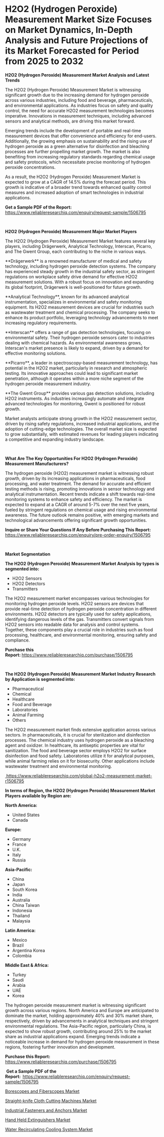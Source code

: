 <p><h1>H2O2 (Hydrogen Peroxide) Measurement Market Size Focuses on Market Dynamics, In-Depth Analysis and Future Projections of its Market Forecasted for Period from 2025 to 2032</h1></p><p><strong>H2O2 (Hydrogen Peroxide) Measurement Market Analysis and Latest Trends</strong></p>
<p><p>The H2O2 (Hydrogen Peroxide) Measurement Market is witnessing significant growth due to the increasing demand for hydrogen peroxide across various industries, including food and beverage, pharmaceuticals, and environmental applications. As industries focus on safety and quality control, the need for accurate H2O2 measurement technologies becomes imperative. Innovations in measurement techniques, including advanced sensors and analytical methods, are driving this market forward.</p><p>Emerging trends include the development of portable and real-time measurement devices that offer convenience and efficiency for end-users. Additionally, the growing emphasis on sustainability and the rising use of hydrogen peroxide as a green alternative for disinfection and bleaching processes are further propelling market growth. The market is also benefiting from increasing regulatory standards regarding chemical usage and safety protocols, which necessitate precise monitoring of hydrogen peroxide concentrations.</p><p>As a result, the H2O2 (Hydrogen Peroxide) Measurement Market is expected to grow at a CAGR of 14.5% during the forecast period. This growth is indicative of a broader trend towards enhanced quality control measures and increased adoption of smart technologies in industrial applications.</p></p>
<p><strong>Get a Sample PDF of the Report:&nbsp;</strong> <a href="https://www.reliableresearchiq.com/enquiry/request-sample/1506795?utm_campaign=1137&utm_medium=2&utm_source=Github&utm_content=ia&utm_term=27022025&utm_id=h2o2-hydrogen-peroxide-measurement">https://www.reliableresearchiq.com/enquiry/request-sample/1506795</a></p>
<p>&nbsp;</p>
<p><strong>H2O2 (Hydrogen Peroxide) Measurement Major Market Players</strong></p>
<p><p>The H2O2 (Hydrogen Peroxide) Measurement Market features several key players, including Drägerwerk, Analytical Technology, Interscan, Picarro, and The Gwent Group, each contributing to the niche in various ways.</p><p>**Drägerwerk** is a renowned manufacturer of medical and safety technology, including hydrogen peroxide detection systems. The company has experienced steady growth in the industrial safety sector, as stringent regulations on workplace safety drive demand for effective H2O2 measurement solutions. With a robust focus on innovation and expanding its global footprint, Drägerwerk is well-positioned for future growth.</p><p>**Analytical Technology**, known for its advanced analytical instrumentation, specializes in environmental and safety monitoring equipment. Its H2O2 measurement devices are crucial for industries such as wastewater treatment and chemical processing. The company seeks to enhance its product portfolio, leveraging technology advancements to meet increasing regulatory requirements.</p><p>**Interscan** offers a range of gas detection technologies, focusing on environmental safety. Their hydrogen peroxide sensors cater to industries dealing with chemical hazards. As environmental awareness grows, Interscan's market presence is likely to expand, driven by a demand for effective monitoring solutions.</p><p>**Picarro**, a leader in spectroscopy-based measurement technology, has potential in the H2O2 market, particularly in research and atmospheric testing. Its innovative approaches could lead to significant market penetration, although it operates within a more niche segment of the hydrogen peroxide measurement industry.</p><p>**The Gwent Group** provides various gas detection solutions, including H2O2 instruments. As industries increasingly automate and integrate advanced technologies for monitoring, Gwent is positioned for robust growth. </p><p>Market analysts anticipate strong growth in the H2O2 measurement sector, driven by rising safety regulations, increased industrial applications, and the adoption of cutting-edge technologies. The overall market size is expected to grow substantially, with estimated revenues for leading players indicating a competitive and expanding industry landscape.</p></p>
<p>&nbsp;</p>
<p><strong>What Are The Key Opportunities For H2O2 (Hydrogen Peroxide) Measurement Manufacturers?</strong></p>
<p><p>The hydrogen peroxide (H2O2) measurement market is witnessing robust growth, driven by its increasing applications in pharmaceuticals, food processing, and water treatment. The demand for accurate and efficient testing methods is rising, promoting innovations in sensor technology and analytical instrumentation. Recent trends indicate a shift towards real-time monitoring systems to enhance safety and efficiency. The market is expected to expand at a CAGR of around 5-7% over the next five years, fueled by stringent regulations on chemical usage and rising environmental awareness. The future outlook remains positive, with emerging markets and technological advancements offering significant growth opportunities.</p></p>
<p><strong>Inquire or Share Your Questions If Any Before Purchasing This Report:</strong> <a href="https://www.reliableresearchiq.com/enquiry/pre-order-enquiry/1506795?utm_campaign=1137&utm_medium=2&utm_source=Github&utm_content=ia&utm_term=27022025&utm_id=h2o2-hydrogen-peroxide-measurement">https://www.reliableresearchiq.com/enquiry/pre-order-enquiry/1506795</a></p>
<p>&nbsp;</p>
<p><strong>Market Segmentation</strong></p>
<p><strong>The H2O2 (Hydrogen Peroxide) Measurement Market Analysis by types is segmented into:</strong></p>
<p><ul><li>H2O2 Sensors</li><li>H2O2 Detectors</li><li>Transmitters</li></ul></p>
<p><p>The H2O2 measurement market encompasses various technologies for monitoring hydrogen peroxide levels. H2O2 sensors are devices that provide real-time detection of hydrogen peroxide concentration in different environments. H2O2 detectors are typically used for safety applications, identifying dangerous levels of the gas. Transmitters convert signals from H2O2 sensors into readable data for analysis and control systems. Together, these components play a crucial role in industries such as food processing, healthcare, and environmental monitoring, ensuring safety and compliance.</p></p>
<p><strong>Purchase this Report:&nbsp;</strong><a href="https://www.reliableresearchiq.com/purchase/1506795?utm_campaign=1137&utm_medium=2&utm_source=Github&utm_content=ia&utm_term=27022025&utm_id=h2o2-hydrogen-peroxide-measurement">https://www.reliableresearchiq.com/purchase/1506795</a></p>
<p>&nbsp;</p>
<p><strong>The H2O2 (Hydrogen Peroxide) Measurement Market Industry Research by Application is segmented into:</strong></p>
<p><ul><li>Pharmaceutical</li><li>Chemical</li><li>Healthcare</li><li>Food and Beverage</li><li>Laboratories</li><li>Animal Farming</li><li>Others</li></ul></p>
<p><p>The H2O2 measurement market finds extensive application across various sectors. In pharmaceuticals, it is crucial for sterilization and disinfection processes. The chemical industry uses hydrogen peroxide as a bleaching agent and oxidizer. In healthcare, its antiseptic properties are vital for sanitization. The food and beverage sector employs H2O2 for surface disinfection and food safety. Laboratories utilize it for analytical purposes, while animal farming relies on it for biosecurity. Other applications include wastewater treatment and environmental monitoring.</p></p>
<p><a href="https://www.reliableresearchiq.com/global-h2o2-measurement-market-r1506795?utm_campaign=1137&utm_medium=2&utm_source=Github&utm_content=ia&utm_term=27022025&utm_id=h2o2-hydrogen-peroxide-measurement">&nbsp;https://www.reliableresearchiq.com/global-h2o2-measurement-market-r1506795</a></p>
<p><strong>In terms of Region, the H2O2 (Hydrogen Peroxide) Measurement Market Players available by Region are:</strong></p>
<p>
    <p> <strong> North America: </strong>
        <ul>
            <li>United States</li>
            <li>Canada</li>
        </ul>
        </p> 
    <p> <strong> Europe: </strong>
        <ul>
            <li>Germany</li>
            <li>France</li>
            <li>U.K.</li>
            <li>Italy</li>
            <li>Russia</li>
        </ul>
        </p> 
    <p> <strong> Asia-Pacific: </strong>
        <ul>
            <li>China</li>
            <li>Japan</li>
            <li>South Korea</li>
            <li>India</li>
            <li>Australia</li>
            <li>China Taiwan</li>
            <li>Indonesia</li>
            <li>Thailand</li>
            <li>Malaysia</li>
        </ul>
        </p> 
    <p> <strong> Latin America: </strong>
        <ul>
            <li>Mexico</li>
            <li>Brazil</li>
            <li>Argentina Korea</li>
            <li>Colombia</li>
        </ul>
        </p> 
    <p> <strong> Middle East & Africa: </strong>
        <ul>
            <li>Turkey</li>
            <li>Saudi</li>
            <li>Arabia</li>
            <li>UAE</li>
            <li>Korea</li>
        </ul>
    </p>
    </p>
<p><p>The hydrogen peroxide measurement market is witnessing significant growth across various regions. North America and Europe are anticipated to dominate the market, holding approximately 40% and 30% market share, respectively, driven by advancements in analytical techniques and stringent environmental regulations. The Asia-Pacific region, particularly China, is expected to show robust growth, contributing around 25% to the market share as industrial applications expand. Emerging trends indicate a noticeable increase in demand for hydrogen peroxide measurement in these regions, fostering further innovation and development.</p></p>
<p><strong>Purchase this Report: </strong><a href="https://www.reliableresearchiq.com/purchase/1506795?utm_campaign=1137&utm_medium=2&utm_source=Github&utm_content=ia&utm_term=27022025&utm_id=h2o2-hydrogen-peroxide-measurement">https://www.reliableresearchiq.com/purchase/1506795</a></p>
<p>&nbsp;<strong>Get a Sample PDF of the Report:&nbsp;&nbsp;</strong><a href="https://www.reliableresearchiq.com/enquiry/request-sample/1506795?utm_campaign=1137&utm_medium=2&utm_source=Github&utm_content=ia&utm_term=27022025&utm_id=h2o2-hydrogen-peroxide-measurement">https://www.reliableresearchiq.com/enquiry/request-sample/1506795</a></p>
<p><strong></strong></p>
<p><p><a href="https://github.com/yepezkommakp/Market-Research-Report-List-1/blob/main/borescopes-and-fiberscopes-market.md?utm_campaign=1137&utm_medium=2&utm_source=Github&utm_content=ia&utm_term=27022025&utm_id=h2o2-hydrogen-peroxide-measurement">Borescopes and Fiberscopes Market</a></p><p><a href="https://github.com/minakibanov/Market-Research-Report-List-1/blob/main/straight-knife-cloth-cutting-machines-market.md?utm_campaign=1137&utm_medium=2&utm_source=Github&utm_content=ia&utm_term=27022025&utm_id=h2o2-hydrogen-peroxide-measurement">Straight-knife Cloth Cutting Machines Market</a></p><p><a href="https://github.com/bolbaeylon/Market-Research-Report-List-1/blob/main/industrial-fasteners-and-anchors-market.md?utm_campaign=1137&utm_medium=2&utm_source=Github&utm_content=ia&utm_term=27022025&utm_id=h2o2-hydrogen-peroxide-measurement">Industrial Fasteners and Anchors Market</a></p><p><a href="https://github.com/syiqvanyo/Market-Research-Report-List-1/blob/main/hand-held-extinguishers-market.md?utm_campaign=1137&utm_medium=2&utm_source=Github&utm_content=ia&utm_term=27022025&utm_id=h2o2-hydrogen-peroxide-measurement">Hand Held Extinguishers Market</a></p><p><a href="https://github.com/warshatulang0/Market-Research-Report-List-1/blob/main/water-recirculating-cooling-system-market.md?utm_campaign=1137&utm_medium=2&utm_source=Github&utm_content=ia&utm_term=27022025&utm_id=h2o2-hydrogen-peroxide-measurement">Water Recirculating Cooling System Market</a></p></p>